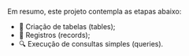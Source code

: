 Em resumo, este projeto contempla as etapas abaixo:

- 📑 Criação de tabelas (tables);
- 📝 Registros (records);
- 🔍 Execução de consultas simples (queries).
